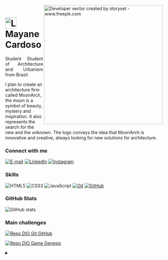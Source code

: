 <img align="right" alt="Developer vector created by storyset - www.freepik.com" height="380" src=".png">

<h1>
    <a href="https://manecardoso.github.io/">
     <img align="center" alt="Logo MoonArch" width="36px" src=".png"></a>
    <span>Mayane Cardoso</span>
</h1>

<p align="justify">Student Student of Architecture and Urbanism from Brazil.

I plan to create an architecture firm called MoonArch, the moon is a symbol of beauty, mystery and inspiration. It also represents the search for the new and the unknown. The logo conveys the idea that MoonArch is innovative and creative, always looking for new solutions for architecture. 
<br>

<h3 align="left">Connect with me</h3>

[![E-mail](https://img.shields.io/badge/-Email-000?style=for-the-badge&logo=microsoft-outlook&logoColor=FF00F6&color:FFF)](mailto:mayanecardoso@outlook.com)
[![LinkedIn](https://img.shields.io/badge/-LinkedIn-000?style=for-the-badge&logo=linkedin&logoColor=FF00F6&color:FFF)](https://www.linkedin.com/in/manecardoso/)
[![Instagram](https://img.shields.io/badge/-Instagram-000?style=for-the-badge&logo=instagram&logoColor=FF00F6&color:FFF)](https://www.instagram.com/mane_cardoso/)

<h3 align="left">Skills</h3>

![HTML5](https://img.shields.io/badge/HTML-000?style=for-the-badge&logo=html5&logoColor=FF00F6&color:FFF)
![CSS3](https://img.shields.io/badge/CSS3-000?style=for-the-badge&logo=css3&logoColor=FF00F6&color:FFF)
![JavaScript](https://img.shields.io/badge/JavaScript-000?style=for-the-badge&logo=javascript&logoColor=FF00F6&color:FFF)
[![Git](https://img.shields.io/badge/Git-000?style=for-the-badge&logo=git&logoColor=FF00F6&color:FFF)](https://git-scm.com/doc) 
[![GitHub](https://img.shields.io/badge/GitHub-000?style=for-the-badge&logo=github&logoColor=FF00F6&color:FFF)](https://docs.github.com/)

<h3 align="left">GitHub Stats</h3>

![GitHub stats](https://github-readme-stats-git-masterrstaa-rickstaa.vercel.app/api?username=manecardoso&hide_title=true&show_icons=true&include_all_commits=false&count_private=true&line_height=25&hide=issues&bg_color=000&title_color=FF00F6&text_color=FFF&border_radius=3&border_color=36123c&icon_color=FF00F6&theme=jolly)
<!--[![Most Used Languages](https://github-readme-stats-git-masterrstaa-rickstaa.vercel.app/api/top-langs/?username=manecardoso&line_height=10&card_width=290&layout=compact&hide_title=false&count_private=true&langs_count=4&show_icons=true&title_color=FF00F6&hide=html,css&bg_color=000&text_color=8B8B8B&border_radius=3&border_color=561760&count_private=true)](https://github.com/elidianaandrade/github-readme-stats)-->

<h3 align="left">Main challenges</h3>

[![Repo DIO Git GitHub](https://github-readme-stats.vercel.app/api/pin/?username=manecardoso&repo=dio-lab-open-source&bg_ctitle=true&show_icons=true&include_all_commits=false&count_private=true&line_height=25&hide=issues&bg_color=000&title_color=FF00F6&text_color=FFF&border_radius=3&border_color=36123c&icon_color=FF00F6&theme=jolly)](https://github.com/manecardoso/dio-lab-open-source)

[![Repo DIO Game Genesis](https://github-readme-stats.vercel.app/api/pin/?username=manecardoso&repo=desafio-dio-genesis&bg_title=true&show_icons=true&include_all_commits=false&count_private=true&line_height=25&hide=issues&bg_color=000&title_color=FF00F6&text_color=FFF&border_radius=3&border_color=36123c&icon_color=FF00F6&theme=jolly)](https://github.com/manecardoso/desafio-dio-genesis)

<details align="left">
  <summary></summary> 
 
  - Badges by <a href="https://shields.io/">shields.io</a><br>
  - GitHub Stats by <a href="https://github.com/anuraghazra/github-readme-stats">anuraghazra</a>
  - Developer vector created by <a href="https://www.freepik.com/vectors/developer">storyset - www.freepik.com</a> (edited by author)
 
  <div align="right">Made with 💜 by <a href="https://github.com/elidianaandrade">MC</a>.</div>

</details>
